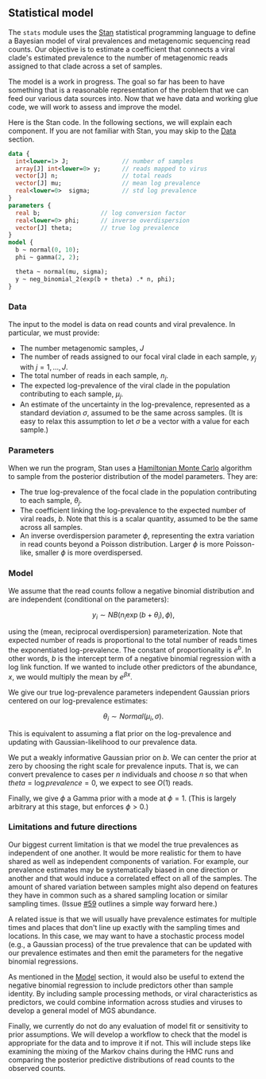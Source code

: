 ## Statistical model

The `stats` module uses the [Stan](https://mc-stan.org/) statistical programming language to define a Bayesian model of viral prevalences and metagenomic sequencing read counts.
Our objective is to estimate a coefficient that connects a viral clade's estimated prevalence to the number of metagenomic reads assigned to that clade across a set of samples.

The model is a work in progress.
The goal so far has been to have something that is a reasonable representation of the problem that we can feed our various data sources into.
Now that we have data and working glue code, we will work to assess and improve the model.

Here is the Stan code.
In the following sections, we will explain each component.
If you are not familiar with Stan, you may skip to the [Data](#data) section.

```stan
data {
  int<lower=1> J;               // number of samples
  array[J] int<lower=0> y;      // reads mapped to virus
  vector[J] n;                  // total reads
  vector[J] mu;                 // mean log prevalence
  real<lower=0>  sigma;         // std log prevalence
}
parameters {
  real b;                 // log conversion factor
  real<lower=0> phi;      // inverse overdispersion
  vector[J] theta;        // true log prevalence
}
model {
  b ~ normal(0, 10);
  phi ~ gamma(2, 2);

  theta ~ normal(mu, sigma);
  y ~ neg_binomial_2(exp(b + theta) .* n, phi);
}
```

### Data

The input to the model is data on read counts and viral prevalence.
In particular, we must provide:

- The number metagenomic samples, $J$
- The number of reads assigned to our focal viral clade in each sample, $y_j$ with $j = 1, \ldots, J$. 
- The total number of reads in each sample, $n_j$.
- The expected log-prevalence of the viral clade in the population contributing to each sample, $\mu_j$.
- An estimate of the uncertainty in the log-prevalence, represented as a standard deviation $\sigma$, assumed to be the same across samples. (It is easy to relax this assumption to let $\sigma$ be a vector with a value for each sample.)

### Parameters

When we run the program, Stan uses a [Hamiltonian Monte Carlo](https://en.wikipedia.org/wiki/Hamiltonian_Monte_Carlo) algorithm to sample from the posterior distribution of the model parameters. 
They are:

- The true log-prevalence of the focal clade in the population contributing to each sample, $\theta_j$.
- The coefficient linking the log-prevalence to the expected number of viral reads, $b$. Note that this is a scalar quantity, assumed to be the same across all samples.
- An inverse overdispersion parameter $\phi$, representing the extra variation in read counts beyond a Poisson distribution. Larger $\phi$ is more Poisson-like, smaller $\phi$ is more overdispersed.

### Model

We assume that the read counts follow a negative binomial distribution and are independent (conditional on the parameters):

$$
y_i \sim NB(n_i \exp(b + \theta_i), \phi),
$$

using the (mean, reciprocal overdispersion) parameterization.
Note that expected number of reads is proportional to the total number of reads times the exponentiated log-prevalence.
The constant of proportionality is $e^b$.
In other words, $b$ is the intercept term of a negative binomial regression with a log link function.
If we wanted to include other predictors of the abundance, $x$, we would multiply the mean by $e^{\beta x}$. 

We give our true log-prevalence parameters independent Gaussian priors centered on our log-prevalence estimates:

$$
\theta_i \sim Normal(\mu_i, \sigma).
$$

This is equivalent to assuming a flat prior on the log-prevalence and updating with Gaussian-likelihood to our prevalence data.

We put a weakly informative Gaussian prior on $b$.
We can center the prior at zero by choosing the right scale for prevalence inputs.
That is, we can convert prevalence to cases per $n$ individuals and choose $n$ so that when $theta = \log prevalence = 0$, we expect to see $O(1)$ reads.

Finally, we give $\phi$ a Gamma prior with a mode at $\phi = 1$.
(This is largely arbitrary at this stage, but enforces $\phi > 0$.)

### Limitations and future directions

Our biggest current limitation is that we model the true prevalences as independent of one another.
It would be more realistic for them to have shared as well as independent components of variation.
For example, our prevalence estimates may be systematically biased in one direction or another and that would induce a correlated effect on all of the samples.
The amount of shared variation between samples might also depend on features they have in common such as a shared sampling location or similar sampling times.
(Issue [#59](https://github.com/naobservatory/p2ra/issues/59) outlines a simple way forward here.)

A related issue is that we will usually have prevalence estimates for multiple times and places that don't line up exactly with the sampling times and locations.
In this case, we may want to have a stochastic process model (e.g., a Gaussian process) of the true prevalence that can be updated with our prevalence estimates and then emit the parameters for the negative binomial regressions.

As mentioned in the [Model](#model) section, it would also be useful to extend the negative binomial regression to include predictors other than sample identity.
By including sample processing methods, or viral characteristics as predictors, we could combine information across studies and viruses to develop a general model of MGS abundance. 

Finally, we currently do not do any evaluation of model fit or sensitivity to prior assumptions.
We will develop a workflow to check that the model is appropriate for the data and to improve it if not.
This will include steps like examining the mixing of the Markov chains during the HMC runs and comparing the posterior predictive distributions of read counts to the observed counts.
